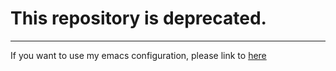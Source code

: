 # This repository is deprecated. 
------
If you want to use my emacs configuration, please link to [here](http://github.com/jsuper/.emacs.d)
